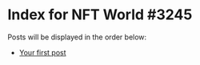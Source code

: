 # Index for NFT World #3245
Posts will be displayed in the order below:

- [Your first post](./001-first.md)

